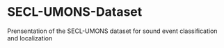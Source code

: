 # SECL-UMONS-Dataset
Prensentation of the SECL-UMONS dataset for sound event classification and localization
